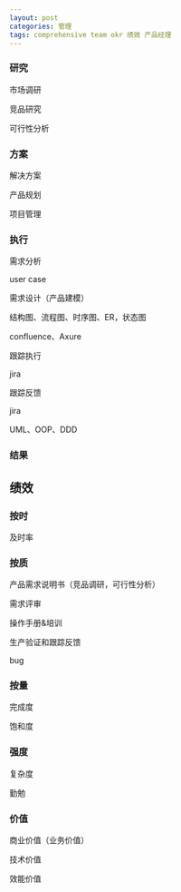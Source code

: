 ```yaml
---
layout: post
categories: 管理
tags: comprehensive team okr 绩效 产品经理
---
```


### 研究

市场调研

竞品研究

可行性分析

### 方案

解决方案

产品规划



项目管理

### 执行



需求分析

user case

需求设计（产品建模）

结构图、流程图、时序图、ER，状态图

confluence、Axure

跟踪执行

jira

跟踪反馈

jira



UML、OOP、DDD

### 结果





## 绩效

### 按时

及时率

### 按质

产品需求说明书（竞品调研，可行性分析）

需求评审

操作手册&培训

生产验证和跟踪反馈

bug

### 按量

完成度

饱和度

### 强度

复杂度

勤勉

### 价值

商业价值（业务价值）

技术价值

效能价值
